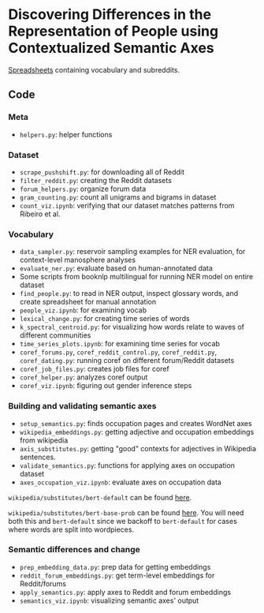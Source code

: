 # Discovering Differences in the Representation of People using Contextualized Semantic Axes

[Spreadsheets](https://docs.google.com/spreadsheets/d/11QGo0hjN-q-BDhdWX5BZpROa3OZ7lxZe80zNvKqv4TU/edit?usp=sharing) containing vocabulary and subreddits. 

## Code

### Meta
- `helpers.py`: helper functions

### Dataset
- `scrape_pushshift.py`: for downloading all of Reddit
- `filter_reddit.py`: creating the Reddit datasets
- `forum_helpers.py`: organize forum data 
- `gram_counting.py`: count all unigrams and bigrams in dataset 
- `count_viz.ipynb`: verifying that our dataset matches patterns from Ribeiro et al.

### Vocabulary

- `data_sampler.py`: reservoir sampling examples for NER evaluation, for context-level manosphere analyses
- `evaluate_ner.py`: evaluate based on human-annotated data
- Some scripts from booknlp multilingual for running NER model on entire dataset 
- `find_people.py`: to read in NER output, inspect glossary words, and create spreadsheet for manual annotation 
- `people_viz.ipynb`: for examining vocab
- `lexical_change.py`: for creating time series of words 
- `k_spectral_centroid.py`: for visualizing how words relate to waves of different communities 
- `time_series_plots.ipynb`: for examining time series for vocab
- `coref_forums.py`, `coref_reddit_control.py`, `coref_reddit.py`, `coref_dating.py`: running coref on different forum/Reddit datasets
- `coref_job_files.py`: creates job files for coref 
- `coref_helper.py`: analyzes coref output 
- `coref_viz.ipynb`: figuring out gender inference steps

### Building and validating semantic axes

- `setup_semantics.py`: finds occupation pages and creates WordNet axes
- `wikipedia_embeddings.py`: getting adjective and occupation embeddings from wikipedia 
- `axis_substitutes.py`: getting "good" contexts for adjectives in Wikipedia sentences.
- `validate_semantics.py`: functions for applying axes on occupation dataset
- `axes_occupation_viz.ipynb`: evaluate axes on occupation data

`wikipedia/substitutes/bert-default` can be found [here](https://drive.google.com/file/d/1-EQ9V9xuuEJN09ju5qPysHbT_OzGPNHR/view?usp=sharing).

`wikipedia/substitutes/bert-base-prob` can be found [here](https://drive.google.com/file/d/1XVmfWUy_EubnmAAf6OaRQpQn_n9IPxFd/view?usp=sharing). You will need both this and `bert-default` since we backoff to `bert-default` for cases where words are split into wordpieces. 

### Semantic differences and change 

- `prep_embedding_data.py`: prep data for getting embeddings 
- `reddit_forum_embeddings.py`: get term-level embeddings for Reddit/forums
- `apply_semantics.py`: apply axes to Reddit and forum embeddings 
- `semantics_viz.ipynb`: visualizing semantic axes' output 
